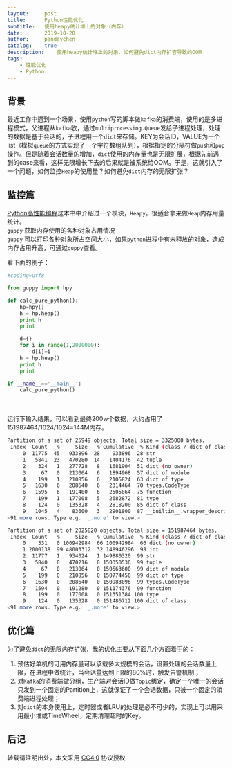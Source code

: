 ```yaml
---
layout:     post
title:      Python性能优化
subtitle:   使用heapy统计堆上的对象（内存）
date:       2019-10-20
author:     pandaychen
catalog:    true
description:	使用heapy统计堆上的对象，如何避免dict内存扩容导致的OOM
tags:
    - 性能优化
    - Python
---
```


##  背景
最近工作中遇到一个场景，使用`python`写的脚本做`kafka`的消费端，使用的是多进程模式，父进程从`kafka`收，通过`multiprocessing.Queue`发给子进程处理，处理的数据是基于会话的，子进程用一个`dict`来存储。KEY为会话ID，VALUE为一个list（模拟`queue`的方式实现了一个字符数组队列），根据指定的分隔符做`push`和`pop`操作。但是随着会话数量的增加，`dict`使用的内存量也是无限扩展，根据先前遇到的case来看，这样无限增长下去的后果就是被系统给OOM。于是，这就引入了一个问题，如何监控`Heap`的使用量？如何避免`dict`内存的无限扩张？


##  监控篇
[Python高性能编程](https://book.douban.com/subject/27064848/)这本书中介绍过一个模块，`Heapy`。很适合拿来做`Heap`内存用量统计。<br>
`guppy` 获取内存使用的各种对象占用情况<br>
`guppy` 可以打印各种对象所占空间大小，如果`python`进程中有未释放的对象，造成内存占用升高，可通过`guppy`查看。<br>

看下面的例子：
``` python
#coding=utf8

from guppy import hpy

def calc_pure_python():
    hp=hpy()
    h = hp.heap()
    print h
    print

    d={}
    for i in range(1,2000000):
        d[i]=i	
    h = hp.heap()
    print h
    print

if __name__=='__main__':
	calc_pure_python()

```

<br><br>
运行下输入结果，可以看到最终200w个数据，大约占用了151987464/1024/1024=144M内存。
``` bash
Partition of a set of 25949 objects. Total size = 3325000 bytes.
 Index  Count   %     Size   % Cumulative  % Kind (class / dict of class)
     0  11775  45   933896  28    933896  28 str
     1   5841  23   470280  14   1404176  42 tuple
     2    324   1   277728   8   1681904  51 dict (no owner)
     3     67   0   213064   6   1894968  57 dict of module
     4    199   1   210856   6   2105824  63 dict of type
     5   1630   6   208640   6   2314464  70 types.CodeType
     6   1595   6   191400   6   2505864  75 function
     7    199   1   177008   5   2682872  81 type
     8    124   0   135328   4   2818200  85 dict of class
     9   1045   4    83600   3   2901800  87 __builtin__.wrapper_descriptor
<91 more rows. Type e.g. '_.more' to view.>

Partition of a set of 2025820 objects. Total size = 151987464 bytes.
 Index  Count   %     Size   % Cumulative  % Kind (class / dict of class)
     0    331   0 100942984  66 100942984  66 dict (no owner)
     1 2000138  99 48003312  32 148946296  98 int
     2  11777   1   934024   1 149880320  99 str
     3   5840   0   470216   0 150350536  99 tuple
     4     67   0   213064   0 150563600  99 dict of module
     5    199   0   210856   0 150774456  99 dict of type
     6   1630   0   208640   0 150983096  99 types.CodeType
     7   1594   0   191280   0 151174376  99 function
     8    199   0   177008   0 151351384 100 type
     9    124   0   135328   0 151486712 100 dict of class
<91 more rows. Type e.g. '_.more' to view.>
```

##  优化篇
为了避免`dict`的无限内存扩张，我的优化主要从下面几个方面着手的：
1.  预估好单机的可用内存量可以承载多大规模的会话，设置处理的会话数量上限，在进程中做统计，当会话量达到上限的80%时，触发告警机制；
2.  对`Kafka`的消费端做分组，生产端对会话ID做`Topic`绑定，确定一个唯一的会话只发到一个固定的Partition上，这就保证了一个会话数据，只被一个固定的消费端进程处理；
3.  对`dict`的本身使用上，定时器或者LRU的处理是必不可少的，实现上可以用采用最小堆或TimeWheel，定期清理超时的Key。


##  后记

转载请注明出处，本文采用 [CC4.0](http://creativecommons.org/licenses/by-nc-nd/4.0/) 协议授权